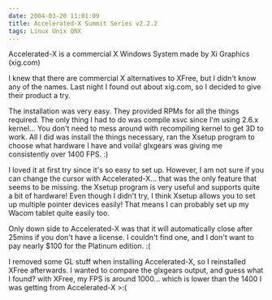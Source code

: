 ```yaml
---
date: 2004-03-20 11:01:09
title: Accelerated-X Summit Series v2.2.2
tags: Linux Unix QNX
---
```

Accelerated-X is a commercial X Windows System made by Xi Graphics (xig.com)

I knew that there are commercial X alternatives to XFree, but I didn't know any
of the names. Last night I found out about xig.com, so I decided to give their
product a try.

The installation was very easy. They provided RPMs for all the things required.
The only thing I had to do was compile xsvc since I'm using 2.6.x kernel... You
don't need to mess around with recompiling kernel to get 3D to work. All I did
was install the things necessary, ran the Xsetup program to choose what
hardware I have and voila! glxgears was giving me consistently over 1400 FPS.
:)

I loved it at first try since it's so easy to set up. However, I am not sure if
you can change the cursor with Accelerated-X... that was the only feature that
seems to be missing. the Xsetup program is very useful and supports quite a bit
of hardware! Even though I didn't try, I think Xsetup allows you to set up
multiple pointer devices easily! That means I can probably set up my Wacom
tablet quite easily too.

Only down side to Accelerated-X was that it will automatically close after
25mins if you don't have a license. I couldn't find one, and I don't want to
pay nearly $100 for the Platinum edition. :(

I removed some GL stuff when installing Accelerated-X, so I reinstalled XFree
afterwards. I wanted to compare the glxgears output, and guess what I found?
with XFree, my FPS is around 1000... which is lower than the 1400 I was getting
from Accelerated-X &gt;:(
